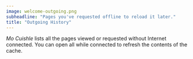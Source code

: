 ```yaml
---
image: welcome-outgoing.png
subheadline: "Pages you've requested offline to reload it later."
title: "Outgoing History"
---
```


*Mo Cuishle* lists all the pages viewed or requested without Internet connected. 
You can open all while connected to refresh the contents of the cache.
<!--more-->

